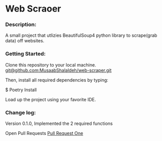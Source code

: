 # Web Scraoer

### Description:
A small project that utlizies BeautifulSoup4 python library to scrape(grab data) off websites.

### Getting Started:
Clone this repository to your local machine. [git@github.com:MusaabShalaldeh/web-scraper.git]()

Then, install all required dependencies by typing:

$ Poetry Install

Load up the project using your favorite IDE.

### Change log:
Version 0.1.0, Implemented the 2 required functions

Open Pull Requests
[Pull Request One](https://github.com/MusaabShalaldeh/web-scraper/pull/1)